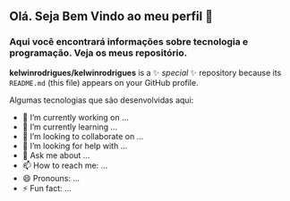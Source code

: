 ## Olá. Seja Bem Vindo ao meu perfil 👋
### Aqui você encontrará informações sobre tecnologia e programação. Veja os meus repositório.


**kelwinrodrigues/kelwinrodrigues** is a ✨ _special_ ✨ repository because its `README.md` (this file) appears on your GitHub profile.

Algumas tecnologias que são desenvolvidas aqui:

- 🔭 I’m currently working on ...
- 🌱 I’m currently learning ...
- 👯 I’m looking to collaborate on ...
- 🤔 I’m looking for help with ...
- 💬 Ask me about ...
- 📫 How to reach me: ...
- 😄 Pronouns: ...
- ⚡ Fun fact: ...

